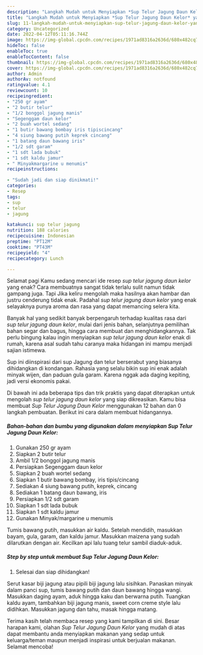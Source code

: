 ```yaml
---
description: "Langkah Mudah untuk Menyiapkan *Sup Telur Jagung Daun Kelor* yang Enak Banget"
title: "Langkah Mudah untuk Menyiapkan *Sup Telur Jagung Daun Kelor* yang Enak Banget"
slug: 11-langkah-mudah-untuk-menyiapkan-sup-telur-jagung-daun-kelor-yang-enak-banget
category: Uncategorized
date: 2022-04-12T05:11:16.744Z
image: https://img-global.cpcdn.com/recipes/1971ad8316a2636d/680x482cq70/sup-telur-jagung-daun-kelor-foto-resep-utama.jpg
hideToc: false
enableToc: true
enableTocContent: false
thumbnail: https://img-global.cpcdn.com/recipes/1971ad8316a2636d/680x482cq70/sup-telur-jagung-daun-kelor-foto-resep-utama.jpg
cover: https://img-global.cpcdn.com/recipes/1971ad8316a2636d/680x482cq70/sup-telur-jagung-daun-kelor-foto-resep-utama.jpg
author: Admin
authorAv: notfound
ratingvalue: 4.1
reviewcount: 10
recipeingredient:
- "250 gr ayam"
- "2 butir telur"
- "1/2 bonggol jagung manis"
- "Segenggam daun kelor"
- "2 buah wortel sedang"
- "1 butir bawang bombay iris tipiscincang"
- "4 siung bawang putih keprek cincang"
- "1 batang daun bawang iris"
- "1/2 sdt garam"
- "1 sdt lada bubuk"
- "1 sdt kaldu jamur"
- " Minyakmargarine u menumis"
recipeinstructions:

- "Sudah jadi dan siap dinikmati!"
categories:
- Resep
tags:
- sup
- telur
- jagung

katakunci: sup telur jagung 
nutrition: 188 calories
recipecuisine: Indonesian
preptime: "PT12M"
cooktime: "PT43M"
recipeyield: "4"
recipecategory: Lunch

---
```



Selamat pagi Kamu sedang mencari ide resep *sup telur jagung daun kelor* yang enak? Cara membuatnya sangat tidak terlalu sulit namun tidak gampang juga. Tapi Jika keliru mengolah maka hasilnya akan hambar dan justru cenderung tidak enak. Padahal *sup telur jagung daun kelor* yang enak selayaknya punya aroma dan rasa yang dapat memancing selera kita.


Banyak hal yang sedikit banyak berpengaruh terhadap kualitas rasa dari *sup telur jagung daun kelor*, mulai dari jenis bahan, selanjutnya pemilihan bahan segar dan bagus, hingga cara membuat dan menghidangkannya. Tak perlu bingung kalau ingin menyiapkan *sup telur jagung daun kelor* enak di rumah, karena asal sudah tahu caranya maka hidangan ini mampu menjadi sajian istimewa.

Sup ini diinspirasi dari sup Jagung dan telur berserabut yang biasanya dihidangkan di kondangan. Rahasia yang selalu bikin sup ini enak adalah minyak wijen, dan paduan gula garam. Karena nggak ada daging kepiting, jadi versi ekonomis pakai.


Di bawah ini ada beberapa tips dan trik praktis yang dapat diterapkan untuk mengolah *sup telur jagung daun kelor* yang siap dikreasikan. Kamu bisa membuat *Sup Telur Jagung Daun Kelor* menggunakan 12 bahan dan 0 langkah pembuatan. Berikut ini cara dalam membuat hidangannya.

<!--inarticleads1-->

##### Bahan-bahan dan bumbu yang digunakan dalam menyiapkan *Sup Telur Jagung Daun Kelor*:

1. Gunakan 250 gr ayam
1. Siapkan 2 butir telur
1. Ambil 1/2 bonggol jagung manis
1. Persiapkan Segenggam daun kelor
1. Siapkan 2 buah wortel sedang
1. Siapkan 1 butir bawang bombay, iris tipis/cincang
1. Sediakan 4 siung bawang putih, keprek, cincang
1. Sediakan 1 batang daun bawang, iris
1. Persiapkan 1/2 sdt garam
1. Siapkan 1 sdt lada bubuk
1. Siapkan 1 sdt kaldu jamur
1. Gunakan  Minyak/margarine u menumis


Tumis bawang putih, masukkan air kaldu. Setelah mendidih, masukkan bayam, gula, garam, dan kaldu jamur. Masukkan maizena yang sudah dilarutkan dengan air. Kecilkan api lalu tuang telur sambil diaduk-aduk. 

<!--inarticleads2-->

##### Step by step untuk membuat *Sup Telur Jagung Daun Kelor*:


1. Selesai dan siap dihidangkan!

Serut kasar biji jagung atau pipili biji jagung lalu sisihkan. Panaskan minyak dalam panci sup, tumis bawang putih dan daun bawang hingga wangi. Masukkan daging ayam, aduk hingga kaku dan berwarna putih. Tuangkan kaldu ayam, tambahkan biji jagung manis, sweet corn creme style lalu didihkan. Masukkan jagung dan tahu, masak hingga matang. 

Terima kasih telah membaca resep yang kami tampilkan di sini. Besar harapan kami, olahan *Sup Telur Jagung Daun Kelor* yang mudah di atas dapat membantu anda menyiapkan makanan yang sedap untuk keluarga/teman maupun menjadi inspirasi untuk berjualan makanan. Selamat mencoba!
